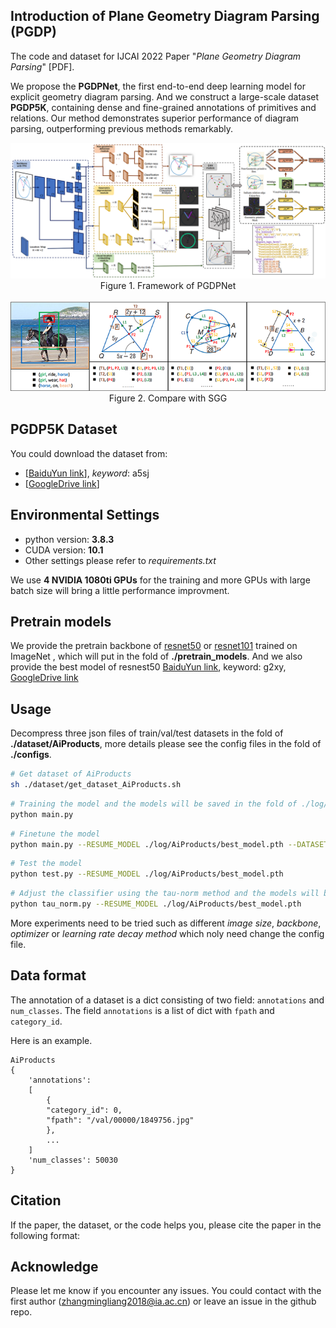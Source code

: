 ## Introduction of Plane Geometry Diagram Parsing (PGDP)

The code and dataset for IJCAI 2022 Paper "*Plane Geometry Diagram Parsing*" [PDF].

We propose the **PGDPNet**, the first end-to-end deep learning model for explicit geometry diagram parsing. And we construct a large-scale dataset **PGDP5K**, containing dense and fine-grained annotations of primitives and relations. Our method demonstrates superior performance of diagram parsing, outperforming previous methods remarkably.
<div align=center>
	<img src="framework.png">
	
</div>
<div align=center>
	Figure 1. Framework of PGDPNet
</div>
</br>
<div align=center>
	<img src="compare.png">
</div>
<div align=center>
	Figure 2. Compare with SGG
</div>

## PGDP5K Dataset
You could download the dataset from:
- [[BaiduYun link](https://pan.baidu.com/s/1RVArHmqmaA-P7ba53ue75Q)], _keyword_: a5sj
- [[GoogleDrive link](https://drive.google.com/file/d/1UnGJO70Tth8u_PAu3UiHixevw-_UfxrP/view?usp=sharing)]

## Environmental Settings
- python version: **3.8.3**
- CUDA version: **10.1**
- Other settings please refer to *requirements.txt*

We use **4 NVIDIA 1080ti GPUs** for the training and more GPUs with large batch size will bring a little performance improvment.

## Pretrain models

We provide the pretrain backbone of [resnet50](https://download.pytorch.org/models/resnet50-19c8e357.pth) or [resnet101](https://download.pytorch.org/models/resnet101-5d3b4d8f.pth) trained on ImageNet , which will put in the fold of **./pretrain_models**.
And we also provide the best model of resnest50 [BaiduYun link](https://pan.baidu.com/s/1stfwhTeEALCofVFIKqGmvw), keyword: g2xy, [GoogleDrive link](https://drive.google.com/file/d/1VwzrvMU7M5gux5ZPyZPgMK4PizT3z7qi/view?usp=sharing)


## Usage

Decompress three json files of train/val/test datasets in the fold of **./dataset/AiProducts**, more details please see the config files in the fold of **./configs**.

```bash
# Get dataset of AiProducts
sh ./dataset/get_dataset_AiProducts.sh
```

```bash
# Training the model and the models will be saved in the fold of ./log/AiProducts 
python main.py  
```

```bash
# Finetune the model
python main.py --RESUME_MODEL ./log/AiProducts/best_model.pth --DATASET_TRAIN_JSON ./dataset/AiProducts/converted_val.json 
```
 
```bash
# Test the model
python test.py --RESUME_MODEL ./log/AiProducts/best_model.pth
```

```bash
# Adjust the classifier using the tau-norm method and the models will be saved in the fold of ./log_tau
python tau_norm.py --RESUME_MODEL ./log/AiProducts/best_model.pth
```

More experiments need to be tried such as different *image size*, *backbone*, *optimizer* or *learning rate decay method* which noly need change the config file.

## Data format

The annotation of a dataset is a dict consisting of two field: `annotations` and `num_classes`.
The field `annotations` is a list of dict with `fpath` and `category_id`.

Here is an example.
```
AiProducts
{
    'annotations': 
	[
        {
		"category_id": 0, 
		"fpath": "/val/00000/1849756.jpg"
        },
        ...
    ]
    'num_classes': 50030
}
```

## Citation

If the paper, the dataset, or the code helps you, please cite the paper in the following format:


## Acknowledge

Please let me know if you encounter any issues. You could contact with the first author (zhangmingliang2018@ia.ac.cn) or leave an issue in the github repo.
